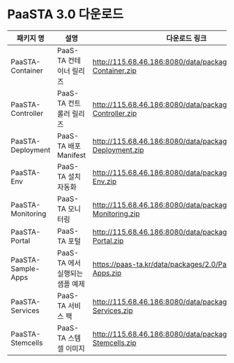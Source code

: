 # PaaSTA 3.0 다운로드

|패키지 명|설명 |다운로드 링크|checksum|
|---------|-------|--------------|---------------|
|PaaSTA-Container|PaaS-TA 컨테이너 릴리즈|http://115.68.46.186:8080/data/packages/3.0/PaaSTA-Container.zip |md5sum: 9e63d1dc9add6abb662392e1df45e489 |
|PaaSTA-Controller|PaaS-TA 컨트롤러 릴리즈|http://115.68.46.186:8080/data/packages/3.0/PaaSTA-Controller.zip |md5sum: 9f05057bbaee804c6dd5212396d1f3cc |
|PaaSTA-Deployment|PaaS-TA 배포 Manifest|http://115.68.46.186:8080/data/packages/3.0/PaaSTA-Deployment.zip |md5sum: bc03f6171f682dc8a57915e59651ebf6 |
|PaaSTA-Env|PaaS-TA 설치자동화|http://115.68.46.186:8080/data/packages/3.0/PaaSTA-Env.zip |md5sum: ae531cbc0a1dfa70229539e7e9923254 |
|PaaSTA-Monitoring|PaaS-TA 모니터링 |http://115.68.46.186:8080/data/packages/3.0/PaaSTA-Monitoring.zip |md5sum: b9570b01a0295ce8a4d941dcacd07e65 |
|PaaSTA-Portal|PaaS-TA 포털|http://115.68.46.186:8080/data/packages/3.0/PaaSTA-Portal.zip |md5sum: de15c1113622a398a05641b602f3151a |
|PaaSTA-Sample-Apps|PaaS-TA 에서 실행되는 샘플 예제 |https://paas-ta.kr/data/packages/2.0/PaaSTA-Sample-Apps.zip |
|PaaSTA-Services|PaaS-TA 서비스 팩|http://115.68.46.186:8080/data/packages/3.0/PaaSTA-Services.zip |md5sum: 5d78232d7f496ea89c6a07bdec0b9c4f |
|PaaSTA-Stemcells|PaaS-TA 스템셀 이미지|http://115.68.46.186:8080/data/packages/3.0/PaaSTA-Stemcells.zip |md5sum: be00e83df5da1a58cda32cbb776eaa9e |
